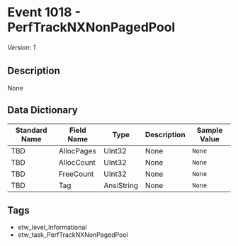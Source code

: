 # Event 1018 - PerfTrackNXNonPagedPool
###### Version: 1

## Description
None

## Data Dictionary
|Standard Name|Field Name|Type|Description|Sample Value|
|---|---|---|---|---|
|TBD|AllocPages|UInt32|None|`None`|
|TBD|AllocCount|UInt32|None|`None`|
|TBD|FreeCount|UInt32|None|`None`|
|TBD|Tag|AnsiString|None|`None`|

## Tags
* etw_level_Informational
* etw_task_PerfTrackNXNonPagedPool